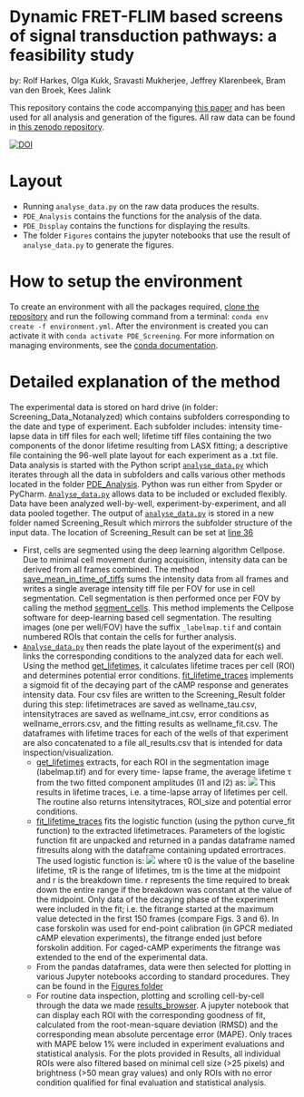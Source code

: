 # Dynamic FRET-FLIM based screens of signal transduction pathways: a feasibility study
by: Rolf Harkes, Olga Kukk, Sravasti Mukherjee, Jeffrey Klarenbeek, Bram van den Broek, Kees Jalink

This repository contains the code accompanying [this paper](https://www.google.com) and has been used for all analysis and generation of the figures. All raw data can be found in [this zenodo repository](https://zenodo.org/record/4769857).

[![DOI](https://zenodo.org/badge/DOI/10.5281/zenodo.4769857.svg)](https://doi.org/10.5281/zenodo.4769857)

# Layout
* Running `analyse_data.py` on the raw data produces the results.
* `PDE_Analysis` contains the functions for the analysis of the data.
* `PDE_Display` contains the functions for displaying the results.
* The folder `Figures` contains the jupyter notebooks that use the result of `analyse_data.py` to generate the figures.

# How to setup the environment
To create an environment with all the packages required, [clone the repository](https://docs.github.com/en/github/creating-cloning-and-archiving-repositories/cloning-a-repository) and run the following command from a terminal: `conda env create -f environment.yml`.
After the environment is created you can activate it with `conda activate PDE_Screening`.
For more information on managing environments, see the [conda documentation](https://docs.conda.io/projects/conda/en/4.6.1/user-guide/getting-started.html#managing-envs).

# Detailed explanation of the method
The experimental data is stored on hard drive (in folder: Screening_Data_Notanalyzed) which contains subfolders corresponding to the date and type of experiment. Each subfolder includes: intensity time-lapse data in tiff files for each well; lifetime tiff files containing the two components of the donor lifetime resulting from LASX fitting; a descriptive file containing the 96-well plate layout for each experiment as a .txt file.
Data analysis is started with the Python script [`analyse_data.py`](analyse_data.py) which iterates through all the data in subfolders and calls various other methods located in the folder [PDE_Analysis](PDE_Analysis/__init__.py). Python was run either from Spyder or PyCharm. [`Analyse_data.py`](analyse_data.py) allows data to be included or excluded flexibly. Data have been analyzed well-by-well, experiment-by-experiment, and all data pooled together. The output of [`analyse_data.py`](analyse_data.py) is stored in a new folder named Screening_Result which mirrors the subfolder structure of the input data. The location of Screening_Result can be set at [line 36](analyse_data.py#L36)
* First, cells are segmented using the deep learning algorithm Cellpose. Due to minimal cell movement during acquisition, intensity data can be derived from all frames combined. The method [save_mean_in_time_of_tiffs](PDE_Analysis/__init__.py#L15) sums the intensity data from all frames and writes a single average intensity tiff file per FOV for use in cell segmentation. Cell segmentation is then performed once per FOV by calling the method [segment_cells](PDE_Analysis/__init__.py#L48). This method implements the Cellpose software for deep-learning based cell segmentation. The resulting images (one per well/FOV) have the suffix `_labelmap.tif` and contain numbered ROIs that contain the cells for further analysis.
* [`Analyse_data.py`](analyse_data.py) then reads the plate layout of the experiment(s) and links the corresponding conditions to the analyzed data for each well. Using the method [get_lifetimes](PDE_Analysis/__init__.py#L81), it calculates lifetime traces per cell (ROI) and determines potential error conditions. [fit_lifetime_traces](PDE_Analysis/__init__.py#L122) implements a sigmoid fit of the decaying part of the cAMP response and generates intensity data. Four csv files are written to the Screening_Result folder during this step: lifetimetraces are saved as wellname_tau.csv, intensitytraces are saved as wellname_int.csv, error conditions as wellname_errors.csv, and the fitting results as wellname_fit.csv.  The dataframes with lifetime traces for each of the wells of that experiment are also concatenated to a file all_results.csv that is intended for data inspection/visualization. 
    * [get_lifetimes](PDE_Analysis/__init__.py#L81) extracts, for each ROI in the segmentation image (labelmap.tif) and for every time- lapse frame, the average lifetime τ from the two fitted component amplitudes (I1 and I2) as: <img src="https://render.githubusercontent.com/render/math?math=\tau=\frac{0.6*I_1 %2B 3.4*I_2}{I_1 %2B I_2}"> This results in lifetime traces, i.e. a time-lapse array of lifetimes per cell. The routine also returns intensitytraces, ROI_size and potential error conditions.
    * [fit_lifetime_traces](PDE_Analysis/__init__.py#L122) fits the logistic function (using the python curve_fit function) to the extracted lifetimetraces. Parameters of the logistic function fit are unpacked and returned in a pandas dataframe named fitresults along with the dataframe containing updated errortraces. The used logistic function is: <img src="https://render.githubusercontent.com/render/math?math=\tau=\tau_0 %2B \frac{\tau_R}{1%2Be^{-4(t-t_m)/r}}"> where τ0 is the value of the baseline lifetime, τR is the range of lifetimes, tm is the time at the midpoint and r is the breakdown time. r represents the time required to break down the entire range if the breakdown was constant at the value of the midpoint. Only data of the decaying phase of the experiment were included in the fit; i.e. the fitrange started at the maximum value detected in the first 150 frames (compare Figs. 3 and 6). In case forskolin was used for end-point calibration (in GPCR mediated cAMP elevation experiments), the fitrange ended just before forskolin addition. For caged-cAMP experiments the fitrange was extended to the end of the experimental data.
    * From the pandas dataframes, data were then selected for plotting in various Jupyter notebooks  according to standard procedures. They can be found in the [Figures folder](Figures)
    * For routine data inspection, plotting and scrolling cell-by-cell through the data we made [results_browser](results_browser.ipynb). A jupyter notebook that can display each ROI with the corresponding goodness of fit, calculated from the root-mean-square deviation (RMSD) and the corresponding mean absolute percentage error (MAPE). Only traces with MAPE below 1% were included in experiment evaluations and statistical analysis. For the plots provided in Results, all individual ROIs were also filtered based on minimal cell size (>25 pixels) and brightness (>50 mean gray values) and only ROIs with no error condition qualified for final evaluation and statistical analysis.
